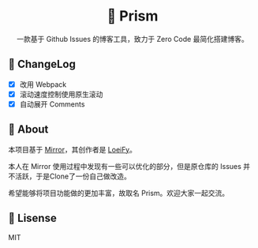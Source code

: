 <h1 align="center">🧊 Prism</h1>
<div  align="center">一款基于 Github Issues 的博客工具，致力于 Zero Code 最简化搭建博客。</div>

## 📝 ChangeLog
- [x] 改用 Webpack
- [x] 滚动速度控制使用原生滚动 
- [x] 自动展开 Comments

## 🔗 About
本项目基于 [Mirror](https://github.com/LoeiFy/Mirror)，其创作者是 [LoeiFy](https://github.com/LoeiFy)。 

本人在 Mirror 使用过程中发现有一些可以优化的部分，但是原仓库的 Issues 并不活跃，于是Clone了一份自己做改造。  

希望能够将项目功能做的更加丰富，故取名 Prism。欢迎大家一起交流。

## 📌 Lisense
MIT
